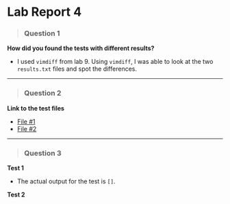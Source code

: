 # Lab Report 4

> ### Question 1
**How did you found the tests with different results?**
* I used `vimdiff` from lab 9. Using `vimdiff`, I was able to look at the two `results.txt` files and spot the differences. 


---

> ### Question 2
**Link to the test files**
* [File #1](https://github.com/nidhidhamnani/markdown-parser/blob/main/test-files/577.md?plain=1)
* [File #2](https://github.com/nidhidhamnani/markdown-parser/blob/main/test-files/489.md?plain=1)

---

> ### Question 3
**Test 1**
* The actual output for the test is `[]`. 

**Test 2**
  
